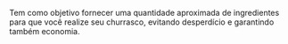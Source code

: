 Tem como objetivo fornecer uma quantidade aproximada de ingredientes para que você realize seu churrasco, evitando desperdício e garantindo também economia.


